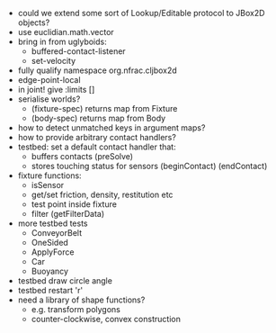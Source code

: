 * could we extend some sort of Lookup/Editable protocol to JBox2D objects?
* use euclidian.math.vector
* bring in from uglyboids:
  * buffered-contact-listener
  * set-velocity
* fully qualify namespace org.nfrac.cljbox2d
* edge-point-local
* in joint! give :limits []
* serialise worlds?
  * (fixture-spec) returns map from Fixture
  * (body-spec) returns map from Body
* how to detect unmatched keys in argument maps?
* how to provide arbitrary contact handlers?
* testbed: set a default contact handler that:
  * buffers contacts (preSolve)
  * stores touching status for sensors (beginContact) (endContact)
* fixture functions:
  * isSensor
  * get/set friction, density, restitution etc
  * test point inside fixture
  * filter (getFilterData)
* more testbed tests
  * ConveyorBelt
  * OneSided
  * ApplyForce
  * Car
  * Buoyancy
* testbed draw circle angle
* testbed restart 'r'
* need a library of shape functions?
  * e.g. transform polygons
  * counter-clockwise, convex construction
